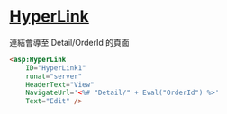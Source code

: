 # [HyperLink](https://docs.microsoft.com/zh-tw/dotnet/api/system.web.ui.webcontrols.hyperlinks)


連結會導至 Detail/OrderId 的頁面

```html
<asp:HyperLink 
    ID="HyperLink1" 
    runat="server" 
    HeaderText="View" 
    NavigateUrl='<%# "Detail/" + Eval("OrderId") %>' 
    Text="Edit" />
```